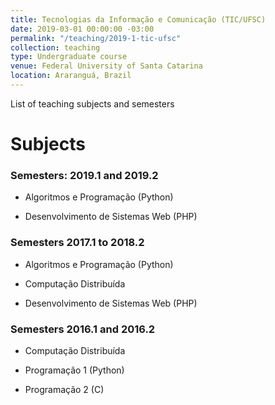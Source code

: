 ```yaml
---
title: Tecnologias da Informação e Comunicação (TIC/UFSC)
date: 2019-03-01 00:00:00 -03:00
permalink: "/teaching/2019-1-tic-ufsc"
collection: teaching
type: Undergraduate course
venue: Federal University of Santa Catarina
location: Araranguá, Brazil
---
```


List of teaching subjects and semesters

Subjects
=======
### Semesters: 2019.1 and 2019.2


* Algoritmos e Programação (Python)

* Desenvolvimento de Sistemas Web (PHP)


### Semesters 2017.1 to 2018.2

* Algoritmos e Programação (Python)

* Computação Distribuída

* Desenvolvimento de Sistemas Web (PHP)


### Semesters 2016.1 and 2016.2

* Computação Distribuída

* Programação 1 (Python)

* Programação 2 (C)
